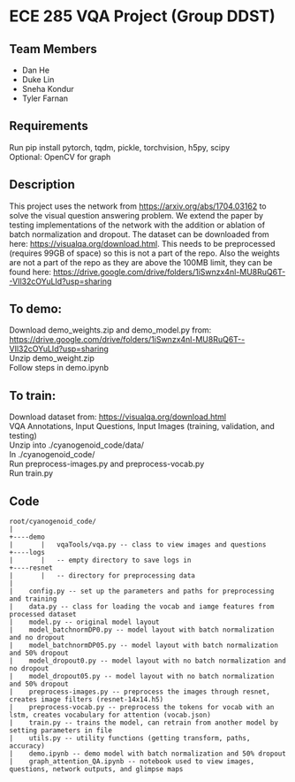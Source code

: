 # ECE 285 VQA Project (Group DDST)

## Team Members
- Dan He
- Duke Lin 
- Sneha Kondur
- Tyler Farnan
## Requirements
Run pip install pytorch, tqdm, pickle, torchvision, h5py, scipy  
Optional: OpenCV for graph  
## Description
This project uses the network from https://arxiv.org/abs/1704.03162 to solve the visual question answering problem. We extend the paper by testing implementations of the network with the addition or ablation of batch normalization and dropout. The dataset can be downloaded from here: https://visualqa.org/download.html. This needs to be preprocessed (requires 99GB of space) so this is not a part of the repo. Also the weights are not a part of the repo as they are above the 100MB limit, they can be found here: https://drive.google.com/drive/folders/1iSwnzx4nl-MU8RuQ6T--VIl32cOYuLId?usp=sharing


## To demo:
Download demo_weights.zip and demo_model.py from:  
https://drive.google.com/drive/folders/1iSwnzx4nl-MU8RuQ6T--VIl32cOYuLId?usp=sharing  
Unzip demo_weight.zip  
Follow steps in demo.ipynb  

## To train:
Download dataset from: https://visualqa.org/download.html  
    VQA Annotations, Input Questions, Input Images (training, validation, and testing)  
Unzip into ./cyanogenoid_code/data/  
In ./cyanogenoid_code/  
    Run preprocess-images.py and preprocess-vocab.py  
    Run train.py   
   
## Code 
```
root/cyanogenoid_code/
|
+----demo
|       |   vqaTools/vqa.py -- class to view images and questions 
+----logs
|       |   -- empty directory to save logs in
+----resnet
|       |   -- directory for preprocessing data
|
|    config.py -- set up the parameters and paths for preprocessing and training
|    data.py -- class for loading the vocab and iamge features from processed dataset
|    model.py -- original model layout
|    model_batchnormDP0.py -- model layout with batch normalization and no dropout
|    model_batchnormDP05.py -- model layout with batch normalization and 50% dropout
|    model_dropout0.py -- model layout with no batch normalization and no dropout
|    model_dropout05.py -- model layout with no batch normalization and 50% dropout
|    preprocess-images.py -- preprocess the images through resnet, creates image filters (resnet-14x14.h5)
|    preprocess-vocab.py -- preprocess the tokens for vocab with an lstm, creates vocabulary for attention (vocab.json)
|    train.py -- trains the model, can retrain from another model by setting parameters in file
|    utils.py -- utility functions (getting transform, paths, accuracy)
|    demo.ipynb -- demo model with batch normalization and 50% dropout
|    graph_attention_QA.ipynb -- notebook used to view images, questions, network outputs, and glimpse maps
```


